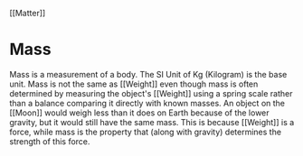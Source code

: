 [[Matter]]
#  Mass
Mass is a measurement of a body. The SI Unit of Kg (Kilogram) is the base unit. Mass is not the same as [[Weight]] even though mass is often determined by measuring the object's [[Weight]] using a spring scale rather than a balance comparing it directly with known masses. An object on the [[Moon]] would weigh less than it does on Earth because of the lower gravity, but it would still have the same mass. This is because [[Weight]] is a force, while mass is the property that (along with gravity) determines the strength of this force.